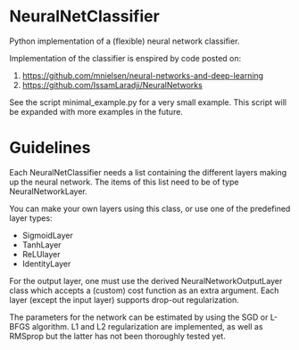 # NeuralNetClassifier
Python implementation of a (flexible) neural network classifier. 

Implementation of the classifier is enspired by code posted on:
1. https://github.com/mnielsen/neural-networks-and-deep-learning
2. https://github.com/IssamLaradji/NeuralNetworks

See the script minimal_example.py for a very small example. This script will be expanded with more examples in the future.

# Guidelines
Each NeuralNetClassifier needs a list containing the different layers making up the neural network. The items of this list need to be of type NeuralNetworkLayer. 

You can make your own layers using this class, or use one of the predefined layer types:
- SigmoidLayer
- TanhLayer
- ReLUlayer
- IdentityLayer

For the output layer, one must use the derived NeuralNetworkOutputLayer class which accepts a (custom) cost function as an extra argument. Each layer (except the input layer) supports drop-out regularization. 

The parameters for the network can be estimated by using the SGD or L-BFGS algorithm. L1 and L2 regularization are implemented, as well as RMSprop but the latter has not been thoroughly tested yet.
